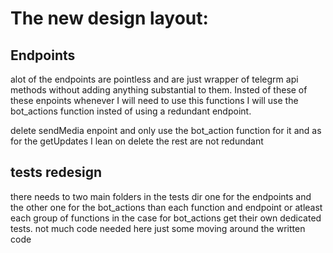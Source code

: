 # The new design layout:

## Endpoints

alot of the endpoints are pointless and are just wrapper of telegrm api methods without adding anything substantial to them.
Insted of these of these enpoints whenever I will need to use this functions I will use the bot_actions function insted of using a redundant endpoint.

delete sendMedia enpoint and only use the bot_action function for it and as for the getUpdates I lean on delete the rest are not redundant

## tests redesign

there needs to two main folders in the tests dir one for the endpoints and the other one for the bot_actions than each function and endpoint or atleast each group of functions in the case for bot_actions get their own dedicated tests. not much code needed here just some moving around the written code
